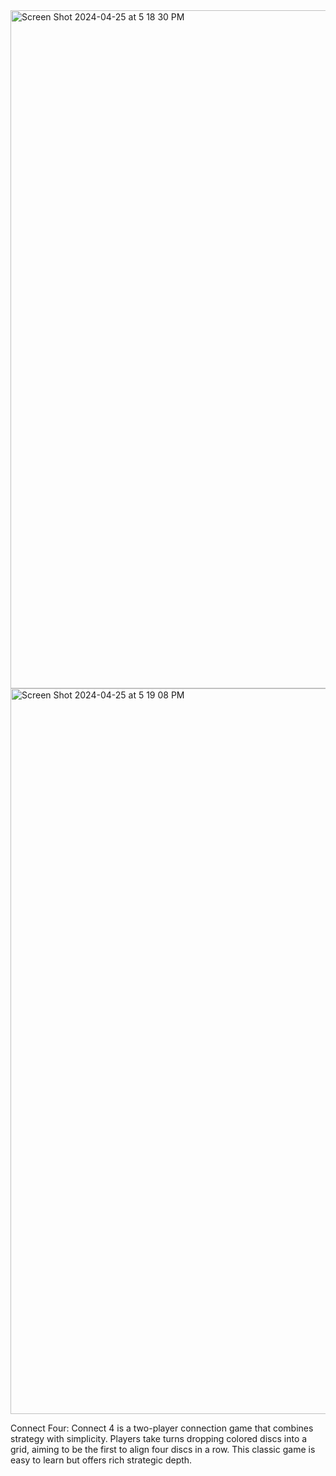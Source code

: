 <img width="1085" alt="Screen Shot 2024-04-25 at 5 18 30 PM" src="https://github.com/nicoleurquilla/connect_four/assets/166416875/2327dfa0-7cb0-433a-ab36-a0bfa38ac272">
<img width="1161" alt="Screen Shot 2024-04-25 at 5 19 08 PM" src="https://github.com/nicoleurquilla/connect_four/assets/166416875/e075b577-9468-4781-a1bb-d3be48d695e4">

Connect Four: Connect 4 is a two-player connection game that combines strategy with simplicity. Players take turns dropping colored discs into a grid, aiming to be the first to align four discs in a row. This classic game is easy to learn but offers rich strategic depth.
